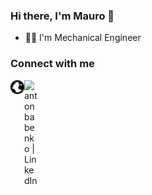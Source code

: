 ### Hi there, I'm Mauro 👋

- 👨‍🎓 I'm Mechanical Engineer

### Connect with me

[<img align="left" alt="maurochiozzi.github.io" width="22px" src="https://raw.githubusercontent.com/iconic/open-iconic/master/svg/globe.svg" />][website]
[<img align="left" alt="antonbabenko | LinkedIn" width="22px" src="https://cdn.jsdelivr.net/npm/simple-icons@v3/icons/linkedin.svg" />][linkedin]


[website]: https://maurochiozzi.github.io
[linkedin]: https://linkedin.com/in/maurochiozzi
